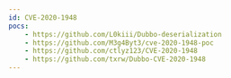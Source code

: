 ```yaml
---
id: CVE-2020-1948
pocs:
    - https://github.com/L0kiii/Dubbo-deserialization
    - https://github.com/M3g4Byt3/cve-2020-1948-poc
    - https://github.com/ctlyz123/CVE-2020-1948
    - https://github.com/txrw/Dubbo-CVE-2020-1948
---
```


